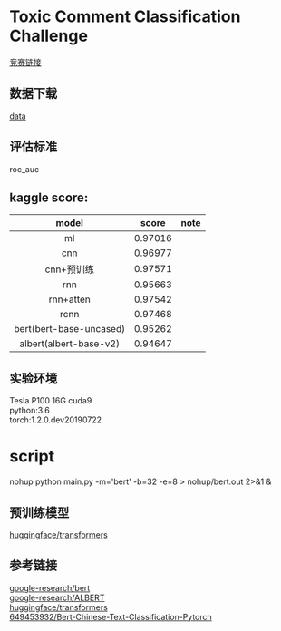 # Toxic Comment Classification Challenge
[竞赛链接](https://www.kaggle.com/c/jigsaw-toxic-comment-classification-challenge)
## 数据下载
[data](https://www.kaggle.com/c/jigsaw-toxic-comment-classification-challenge/data)
## 评估标准
roc_auc
## kaggle score:
|model|score|note|
|:---:|:---:|:---:|
|ml|0.97016|
|cnn|0.96977|
|cnn+预训练|0.97571|
|rnn|0.95663|
|rnn+atten|0.97542|
|rcnn|0.97468|
|bert(bert-base-uncased)|0.95262|
|albert(albert-base-v2)|0.94647|

## 实验环境
Tesla P100
16G
cuda9  
python:3.6  
torch:1.2.0.dev20190722

# script
nohup python main.py -m='bert' -b=32 -e=8 > nohup/bert.out 2>&1 &

## 预训练模型
[huggingface/transformers](https://github.com/huggingface/transformers)

## 参考链接
[google-research/bert](https://github.com/google-research/bert)  
[google-research/ALBERT](https://github.com/google-research/ALBERT)  
[huggingface/transformers](https://github.com/huggingface/transformers)  
[649453932/Bert-Chinese-Text-Classification-Pytorch](https://github.com/649453932/Bert-Chinese-Text-Classification-Pytorch)  
